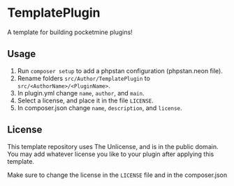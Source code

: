 # TemplatePlugin

A template for building pocketmine plugins!

## Usage

1. Run `composer setup` to add a phpstan configuration (phpstan.neon file).
1. Rename folders `src/Author/TemplatePlugin` to `src/<AuthorName>/<PluginName>`.
1. In plugin.yml change `name`, `author`, and `main`.
1. Select a license, and place it in the file `LICENSE`.
1. In composer.json change `name`, `description`, and `license`.

## License

This template repository uses The Unlicense, and
is in the public domain. You may add whatever license
you like to your plugin after applying this template.

Make sure to change the license in the `LICENSE` file and
in the composer.json
